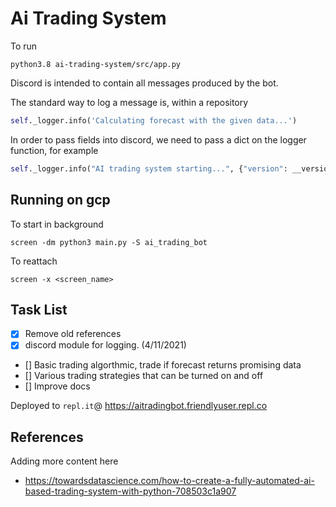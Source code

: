 # Ai Trading System

To run
```
python3.8 ai-trading-system/src/app.py
```

Discord is intended to contain all messages produced by the bot.

The standard way to log a message is, within a repository

```python
self._logger.info('Calculating forecast with the given data...')
```

In order to pass fields into discord, we need to pass a dict on the logger function,
for example

```python
self._logger.info("AI trading system starting...", {"version": __version__})
```

## Running on gcp

To start in background
```
screen -dm python3 main.py -S ai_trading_bot
```

To reattach

```
screen -x <screen_name>
```

## Task List

- [x] Remove old references
- [x] discord module for logging. (4/11/2021)
- [] Basic trading algorthmic, trade if forecast returns promising data
- [] Various trading strategies that can be turned on and off
- [] Improve docs

Deployed to `repl.it`@ https://aitradingbot.friendlyuser.repl.co

## References

Adding more content here
- https://towardsdatascience.com/how-to-create-a-fully-automated-ai-based-trading-system-with-python-708503c1a907
